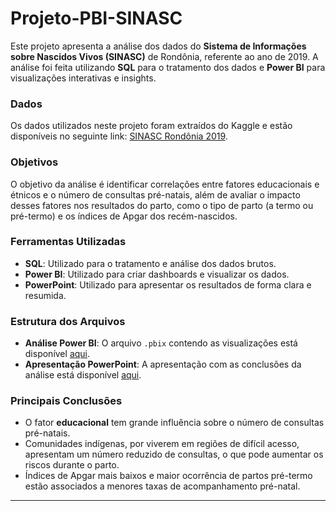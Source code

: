 # Projeto-PBI-SINASC

Este projeto apresenta a análise dos dados do **Sistema de Informações sobre Nascidos Vivos (SINASC)** de Rondônia, referente ao ano de 2019. A análise foi feita utilizando **SQL** para o tratamento dos dados e **Power BI** para visualizações interativas e insights.

### Dados
Os dados utilizados neste projeto foram extraídos do Kaggle e estão disponíveis no seguinte link: [SINASC Rondônia 2019](https://www.kaggle.com/datasets/enzoschitini/sinasc-sistema-de-informao-sobre-nascidos-vivos/data).

### Objetivos
O objetivo da análise é identificar correlações entre fatores educacionais e étnicos e o número de consultas pré-natais, além de avaliar o impacto desses fatores nos resultados do parto, como o tipo de parto (a termo ou pré-termo) e os índices de Apgar dos recém-nascidos.

### Ferramentas Utilizadas
- **SQL**: Utilizado para o tratamento e análise dos dados brutos.
- **Power BI**: Utilizado para criar dashboards e visualizar os dados.
- **PowerPoint**: Utilizado para apresentar os resultados de forma clara e resumida.

### Estrutura dos Arquivos

- **Análise Power BI**: O arquivo `.pbix` contendo as visualizações está disponível [aqui](./SINASC.pbix).
- **Apresentação PowerPoint**: A apresentação com as conclusões da análise está disponível [aqui](./analise%20SINASC%20RONDÔNIA.pptx).

### Principais Conclusões

- O fator **educacional** tem grande influência sobre o número de consultas pré-natais.
- Comunidades indígenas, por viverem em regiões de difícil acesso, apresentam um número reduzido de consultas, o que pode aumentar os riscos durante o parto.
- Índices de Apgar mais baixos e maior ocorrência de partos pré-termo estão associados a menores taxas de acompanhamento pré-natal.

---

